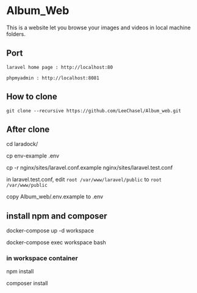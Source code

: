 # Album_Web

This is a website let you browse your images and videos in local machine folders.

## Port
`laravel home page : http://localhost:80`

`phpmyadmin : http://localhost:8081`

## How to clone
`git clone --recursive https://github.com/LeeChasel/Album_web.git`

## After clone
cd laradock/

cp env-example .env

cp -r nginx/sites/laravel.conf.example nginx/sites/laravel.test.conf

in laravel.test.conf, edit `root /var/www/laravel/public` to `root /var/www/public`

copy Album_web/.env.example to .env

## install npm and composer
docker-compose up -d workspace

docker-compose exec workspace bash

### in workspace container
npm install

composer install
